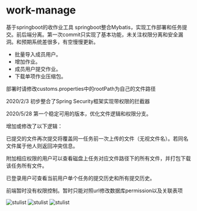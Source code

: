 # work-manage
基于springboot的收作业工具
 springboot整合Mybatis，实现工作部署和任务提交。前后端分离。第一次commit只实现了基本功能，未关注权限分离和安全漏洞。和预期系统差很多，有空慢慢更新。

  - 批量导入成员用户。
  - 增加作业。
  - 成员用户提交作业。
  - 下载单项作业压缩包。
  
  部署时请修改customs.properties中的rootPath为自己的文件路径
  
2020/2/3 初步整合了Spring Security框架实现带权限的拦截器

2020/5/28 第一个稳定可用的版本，优化文件逻辑和权限分支。

增加或修改了以下逻辑：

已提交的文件再次提交将覆盖同一任务前一次上传的文件（无视文件名）。若同名文件属于他人则返回冲突信息。

附加相应权限的用户可以查看磁盘上任务对应文件路径下的所有文件，并打包下载该任务所有文件。

已登录用户可查看当前用户单个任务的提交历史和所有提交历史。

前端暂时没有权限控制。暂时只能对照url修改数据库permission以及关联表项

  
  ![stulist](https://github.com/BlueCitizens/work-manage/blob/master/screenshots/stulist.gif)
  ![stulist](https://github.com/BlueCitizens/work-manage/blob/master/screenshots/uploadwork.gif)
  ![stulist](https://github.com/BlueCitizens/work-manage/blob/master/screenshots/worklist.gif)
